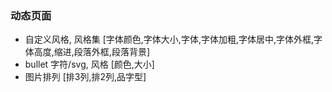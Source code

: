 ### 动态页面

- 自定义风格, 风格集 [字体颜色,字体大小,字体,字体加粗,字体居中,字体外框,字体高度,缩进,段落外框,段落背景]
- bullet 字符/svg, 风格 [颜色,大小]
- 图片排列 [排3列,排2列,品字型]
